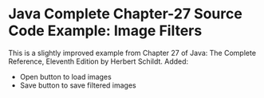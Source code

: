# Java Complete Chapter-27 Source Code Example: Image Filters
 This is a slightly improved example from Chapter 27 of Java: The Complete Reference, Eleventh Edition by Herbert Schildt.
 Added:
 - Open button to load images
 - Save button to save filtered images
